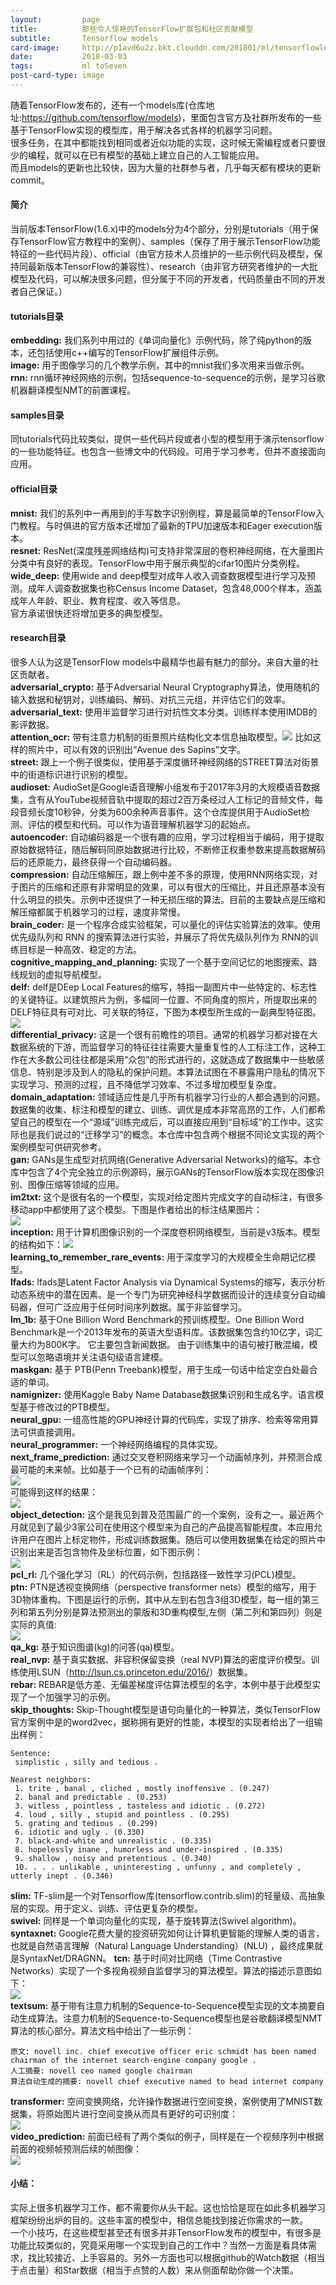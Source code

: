 ```yaml
---
layout:         page
title:          那些令人惊艳的TensorFlow扩展包和社区贡献模型 
subtitle:       Tensorflow models
card-image:		http://p1avd6u2z.bkt.clouddn.com/201801/ml/tensorflowlogo.jpg
date:           2018-03-03
tags:           ml toSeven
post-card-type: image
---
```

随着TensorFlow发布的，还有一个models库(仓库地址:<https://github.com/tensorflow/models>)，里面包含官方及社群所发布的一些基于TensorFlow实现的模型库，用于解决各式各样的机器学习问题。  
很多任务，在其中都能找到相同或者近似功能的实现，这时候无需编程或者只要很少的编程，就可以在已有模型的基础上建立自己的人工智能应用。  
而且models的更新也比较快，因为大量的社群参与者，几乎每天都有模块的更新commit。  

#### 简介
当前版本TensorFlow(1.6.x)中的models分为4个部分，分别是tutorials（用于保存TensorFlow官方教程中的案例）、samples（保存了用于展示TensorFlow功能特征的一些代码片段）、official（由官方技术人员维护的一些示例代码及模型，保持同最新版本TensorFlow的兼容性）、research（由非官方研究者维护的一大批模型及代码，可以解决很多问题，但分属于不同的开发者，代码质量由不同的开发者自己保证。）  

#### tutorials目录
**embedding:** 我们系列中用过的《单词向量化》示例代码，除了纯python的版本，还包括使用c++编写的TensorFlow扩展组件示例。  
**image:** 用于图像学习的几个教学示例，其中的mnist我们多次用来当做示例。  
**rnn:** rnn循环神经网络的示例，包括sequence-to-sequence的示例，是学习谷歌机器翻译模型NMT的前置课程。
#### samples目录
同tutorials代码比较类似，提供一些代码片段或者小型的模型用于演示tensorflow的一些功能特征。也包含一些博文中的代码段。可用于学习参考，但并不直接面向应用。  

#### official目录
**mnist:** 我们的系列中一再用到的手写数字识别例程，算是最简单的TensorFlow入门教程。与时俱进的官方版本还增加了最新的TPU加速版本和Eager execution版本。  
**resnet:** ResNet(深度残差网络结构)可支持非常深层的卷积神经网络，在大量图片分类中有良好的表现。TensorFlow中用于展示典型的cifar10图片分类例程。  
**wide_deep:** 使用wide and deep模型对成年人收入调查数据模型进行学习及预测。成年人调查数据集也称Census Income Dataset，包含48,000个样本，涵盖成年人年龄、职业、教育程度、收入等信息。  
官方承诺很快还将增加更多的典型模型。  

#### research目录
很多人认为这是TensorFlow models中最精华也最有魅力的部分。来自大量的社区贡献者。  
**adversarial_crypto:** 基于Adversarial Neural Cryptography算法，使用随机的输入数据和秘钥对，训练编码、解码、对抗三元组，并评估它们的效率。  
**adversarial_text:** 使用半监督学习进行对抗性文本分类。训练样本使用IMDB的影评数据。  
**attention_ocr:** 带有注意力机制的街景照片结构化文本信息抽取模型。![](https://github.com/tensorflow/models/raw/master/research/street/g3doc/avdessapins.png)
比如这样的照片中，可以有效的识别出“Avenue des Sapins”文字。  
**street:** 跟上一个例子很类似，使用基于深度循环神经网络的STREET算法对街景中的街道标识进行识别的模型。  
**audioset:** AudioSet是Google语音理解小组发布于2017年3月的大规模语音数据集，含有从YouTube视频音轨中提取的超过2百万条经过人工标记的音频文件，每段音频长度10秒钟，分类为600余种声音事件。这个仓库提供用于AudioSet检测、评估的模型和代码。可以作为语音理解机器学习的起始点。  
**autoencoder:** 自动编码器是一个很有趣的应用，学习过程相当于编码，用于提取原始数据特征，随后解码同原始数据进行比较，不断修正权重参数来提高数据解码后的还原能力，最终获得一个自动编码器。  
**compression:** 自动压缩解压，跟上例中差不多的原理，使用RNN网络实现，对于图片的压缩和还原有非常明显的效果，可以有很大的压缩比，并且还原基本没有什么明显的损失。示例中还提供了一种无损压缩的算法。目前的主要缺点是压缩和解压缩都属于机器学习的过程，速度非常慢。  
**brain_coder:** 是一个程序合成实验框架，可以量化的评估实验算法的效率。使用优先级队列和 RNN 的搜索算法进行实验，并展示了将优先级队列作为 RNN的训练目标是一种高效、稳定的方法。  
**cognitive_mapping_and_planning:** 实现了一个基于空间记忆的地图搜索、路线规划的虚拟导航模型。  
**delf:** delf是DEep Local Features的缩写，特指一副图片中一些特定的、标志性的关键特征。以建筑照片为例，多幅同一位置、不同角度的照片，所提取出来的DELF特征具有可对比、可关联的特征，下图为本模型所生成的一副典型特征图。![](https://raw.githubusercontent.com/tensorflow/models/master/research/delf/delf/python/examples/matched_images_example.png)  
**differential_privacy:** 这是一个很有前瞻性的项目。通常的机器学习都对接在大数据系统的下游，而监督学习的特征往往需要大量重复性的人工标注工作，这种工作在大多数公司往往都是采用“众包”的形式进行的，这就造成了数据集中一些敏感信息、特别是涉及到人的隐私的保护问题。本算法试图在不暴露用户隐私的情况下实现学习、预测的过程，且不降低学习效率、不过多增加模型复杂度。  
**domain_adaptation:** 领域适应性是几乎所有机器学习行业的人都会遇到的问题。数据集的收集、标注和模型的建立、训练、调优是成本非常高昂的工作，人们都希望自己的模型在一个“源域”训练完成后，可以直接应用到“目标域”的工作中。这实际也是我们说过的“迁移学习”的概念。本仓库中包含两个根据不同论文实现的两个案例模型可供研究参考。  
**gan:** GANs是生成型对抗网络(Generative Adversarial Networks)的缩写。本仓库中包含了4个完全独立的示例源码，展示GANs的TensorFlow版本实现在图像识别、图像压缩等领域的应用。  
**im2txt:** 这个是很有名的一个模型，实现对给定图片完成文字的自动标注，有很多移动app中都使用了这个模型。下图是作者给出的标注结果图片：  
![](https://raw.githubusercontent.com/tensorflow/models/master/research/im2txt/g3doc/example_captions.jpg)  
**inception:** 用于计算机图像识别的一个深度卷积网络模型，当前是v3版本。模型的结构如下：![](https://raw.githubusercontent.com/tensorflow/models/master/research/inception/g3doc/inception_v3_architecture.png)  
**learning_to_remember_rare_events:** 用于深度学习的大规模全生命期记忆模型。  
**lfads:** lfads是Latent Factor Analysis via Dynamical Systems的缩写，表示分析动态系统中的潜在因素。是一个专门为研究神经科学数据而设计的连续变分自动编码器，但可广泛应用于任何时间序列数据。属于非监督学习。  
**lm_1b:** 基于One Billion Word Benchmark的预训练模型。One Billion Word Benchmark是一个2013年发布的英语大型语料库。该数据集包含约10亿字，词汇量大约为800K字。 它主要包含新闻数据。 由于训练集中的语句被打散混编，模型可以忽略语境并关注语句级语言建模。  
**maskgan:** 基于 PTB(Penn Treebank)模型，用于生成一句话中给定空白处最合适的单词。  
**namignizer:** 使用Kaggle Baby Name Database数据集识别和生成名字。语言模型基于修改过的PTB模型。  
**neural_gpu:** 一组高性能的GPU神经计算的代码库，实现了排序、检索等常用算法可供直接调用。  
**neural_programmer:** 一个神经网络编程的具体实现。  
**next_frame_prediction:** 通过交叉卷积网络来学习一个动画帧序列，并预测合成最可能的未来帧。比如基于一个已有的动画帧序列：  
![](https://raw.githubusercontent.com/tensorflow/models/master/research/next_frame_prediction/g3doc/cross_conv.png)  
可能得到这样的结果：  
![](https://raw.githubusercontent.com/tensorflow/models/master/research/next_frame_prediction/g3doc/cross_conv2.png)  
**object_detection:** 这个是我见到普及范围最广的一个案例，没有之一。最近两个月就见到了最少3家公司在使用这个模型来为自己的产品提高智能程度。本应用允许用户在图片上标定物件，形成训练数据集。随后可以使用数据集在给定的照片中识别出来是否包含物件及坐标位置，如下图示例：  
![](https://raw.githubusercontent.com/tensorflow/models/master/research/object_detection/g3doc/img/kites_detections_output.jpg)  
**pcl_rl:** 几个强化学习（RL）的代码示例，包括路径一致性学习(PCL)模型。  
**ptn:** PTN是透视变换网络（perspective transformer nets）模型的缩写，用于3D物体重构。下图是运行的示例，其中从左到右包含3组3D模型，每一组的第三列和第五列分别是算法预测出的蒙版和3D重构模型,左侧（第二列和第四列）则是实际的真值:  
![](https://camo.githubusercontent.com/ccc0cc8a167b033697d16491def67a66c19092b3/68747470733a2f2f64726976652e676f6f676c652e636f6d2f75633f6578706f72743d766965772669643d3042313258756b6362553754375a46563661455642534464434d6a51)  
**qa_kg:** 基于知识图谱(kg)的问答(qa)模型。  
**real_nvp:** 基于真实数据、非容积保留变换（real NVP)算法的密度评价模型。训练使用LSUN（<http://lsun.cs.princeton.edu/2016/>）数据集。  
**rebar:** REBAR是低方差、无偏差梯度评估算法模型的名字，本例中基于此模型实现了一个加强学习的示例。  
**skip_thoughts:** Skip-Thought模型是语句向量化的一种算法，类似TensorFlow官方案例中是的word2vec，据称拥有更好的性能，本模型的实现者给出了一组输出样例：  
```
Sentence:
 simplistic , silly and tedious .

Nearest neighbors:
 1. trite , banal , cliched , mostly inoffensive . (0.247)
 2. banal and predictable . (0.253)
 3. witless , pointless , tasteless and idiotic . (0.272)
 4. loud , silly , stupid and pointless . (0.295)
 5. grating and tedious . (0.299)
 6. idiotic and ugly . (0.330)
 7. black-and-white and unrealistic . (0.335)
 8. hopelessly inane , humorless and under-inspired . (0.335)
 9. shallow , noisy and pretentious . (0.340)
 10. . . . unlikable , uninteresting , unfunny , and completely , utterly inept . (0.346)
 ```
 **slim:** TF-slim是一个对Tensorflow库(tensorflow.contrib.slim)的轻量级、高抽象层的实现。用于定义、训练、评估更复杂的模型。  
 **swivel:** 同样是一个单词向量化的实现，基于旋转算法(Swivel algorithm)。  
 **syntaxnet:** Google花费大量的投资研究如何让计算机更智能的理解人类的语言，也就是自然语言理解（Natural Language Understanding）(NLU) ，最终成果就是SyntaxNet/DRAGNN。
**tcn:** 基于时间对比网络（Time Contrastive Networks）实现了一个多视角视频自监督学习的算法模型。算法的描述示意图如下：  
![](https://camo.githubusercontent.com/e3117fa6594808e84d2475caa0855762c57fc497/68747470733a2f2f7365726d616e65742e6769746875622e696f2f74636e2f646f63732f666967732f6d7654434e2e706e67)  
**textsum:** 基于带有注意力机制的Sequence-to-Sequence模型实现的文本摘要自动生成算法。注意力机制的Sequence-to-Sequence模型也是谷歌翻译模型NMT算法的核心部分。算法文档中给出了一些示例：  
```
原文: novell inc. chief executive officer eric schmidt has been named chairman of the internet search-engine company google .
人工摘要: novell ceo named google chairman
算法自动生成的摘要: novell chief executive named to head internet company
```
**transformer:** 空间变换网络，允许操作数据进行空间变换，案例使用了MNIST数据集，将原始图片进行空间变换从而具有更好的可识别度：  
![](https://camo.githubusercontent.com/bb81d6267f2123d59979453526d958a58899bb4f/687474703a2f2f692e696d6775722e636f6d2f4578474456756c2e706e67)  
**video_prediction:** 前面已经有了两个类似的例子，同样是在一个视频序列中根据前面的视频帧预测后续的帧图像：  
![](https://camo.githubusercontent.com/e20728d90a3531a6a5324e4864b00529288bd7b7/68747470733a2f2f73746f726167652e676f6f676c65617069732e636f6d2f707573685f67656e732f6e6f76656c67656e67696673392f315f33382e676966)  

#### 小结：
实际上很多机器学习工作，都不需要你从头干起。这也恰恰是现在如此多机器学习框架纷纷出炉的目的。这些丰富的模型中，相信总能找到接近你需求的一款。  
一个小技巧，在这些模型甚至还有很多并非TensorFlow发布的模型中，有很多是功能比较类似的，究竟采用哪一个实现到自己的工作中？当然一方面是看具体需求，找比较接近、上手容易的。另外一方面也可以根据github的Watch数据（相当于点击量）和Star数据（相当于点赞的人数）来从侧面帮助你做一个决策。  



